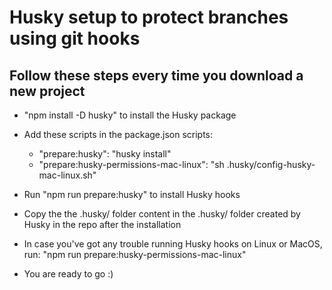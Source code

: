 # Husky setup to protect branches using git hooks

## Follow these steps every time you download a new project

- "npm install -D husky" to install the Husky package

- Add these scripts in the package.json scripts:

  - "prepare:husky": "husky install"
  - "prepare:husky-permissions-mac-linux": "sh .husky/config-husky-mac-linux.sh"

- Run "npm run prepare:husky" to install Husky hooks

- Copy the the .husky/ folder content in the .husky/ folder created by Husky in the repo after the installation

- In case you've got any trouble running Husky hooks on Linux or MacOS, run: "npm run prepare:husky-permissions-mac-linux"

- You are ready to go :)
